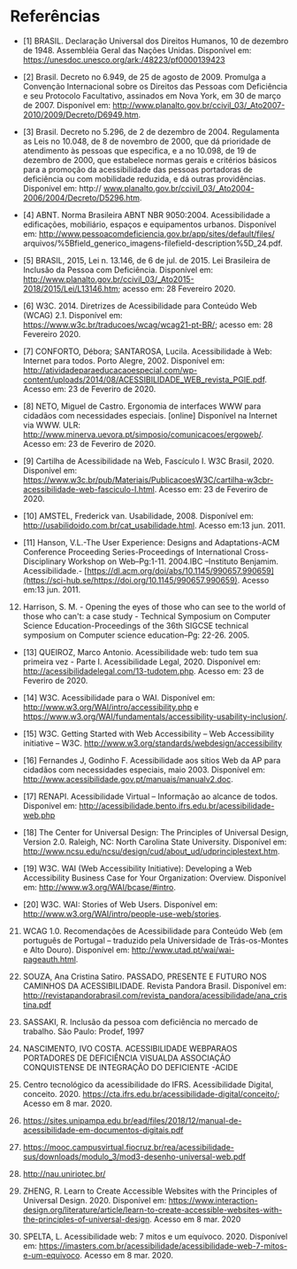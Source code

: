 # Referências

- [1] BRASIL. Declaração Universal dos Direitos Humanos, 10 de dezembro de 1948. Assembléia Geral das Nações Unidas. Disponível em: https://unesdoc.unesco.org/ark:/48223/pf0000139423

- [2] Brasil. Decreto no 6.949, de 25 de agosto de 2009. Promulga a Convenção Internacional sobre os Direitos das Pessoas com Deficiência e seu Protocolo Facultativo, assinados em Nova York, em 30 de março de 2007. Disponível em: http://www.planalto.gov.br/ccivil_03/_Ato2007-2010/2009/Decreto/D6949.htm.

- [3] Brasil. Decreto no 5.296, de 2 de dezembro de 2004. Regulamenta as Leis no 10.048, de 8 de novembro de 2000, que dá prioridade de atendimento às pessoas que especifica, e a no 10.098, de 19 de dezembro de 2000, que estabelece normas gerais e critérios básicos para a promoção da acessibilidade das pessoas portadoras de deficiência ou com mobilidade reduzida, e dá outras providências. Disponível em: http:// www.planalto.gov.br/ccivil_03/_Ato2004-2006/2004/Decreto/D5296.htm.

- [4] ABNT. Norma Brasileira ABNT NBR 9050:2004. Acessibilidade a edificações, mobiliário, espaços e equipamentos urbanos. Disponível em: http://www.pessoacomdeficiencia.gov.br/app/sites/default/files/ arquivos/%5Bfield_generico_imagens-filefield-description%5D_24.pdf.

- [5] BRASIL, 2015, Lei n. 13.146, de 6 de jul. de 2015. Lei Brasileira de Inclusão da Pessoa com Deficiência. Disponível em: http://www.planalto.gov.br/ccivil_03/_Ato2015-2018/2015/Lei/L13146.htm; acesso em: 28 Fevereiro 2020.

- [6] W3C. 2014. Diretrizes de Acessibilidade para Conteúdo Web (WCAG) 2.1. Disponível em: https://www.w3c.br/traducoes/wcag/wcag21-pt-BR/; acesso em: 28 Fevereiro 2020.

- [7] CONFORTO, Débora; SANTAROSA, Lucila. Acessibilidade à Web: Internet para todos. Porto Alegre, 2002. Disponível em: http://atividadeparaeducacaoespecial.com/wp-content/uploads/2014/08/ACESSIBILIDADE_WEB_revista_PGIE.pdf. Acesso em: 23 de Feveriro de 2020.

- [8] NETO,  Miguel  de  Castro.  Ergonomia  de  interfaces  WWW  para  cidadãos  com  necessidades  especiais.  [online]  Disponível  na  Internet via WWW. ULR: http://www.minerva.uevora.pt/simposio/comunicacoes/ergoweb/. Acesso em: 23 de Feveriro de 2020.

- [9] Cartilha de Acessibilidade na Web, Fascículo I. W3C Brasil, 2020. Disponível em: https://www.w3c.br/pub/Materiais/PublicacoesW3C/cartilha-w3cbr-acessibilidade-web-fasciculo-I.html. Acesso em: 23 de Feveriro de 2020.

- [10] AMSTEL, Frederick van. Usabilidade, 2008. Disponível em: <http://usabilidoido.com.br/cat_usabilidade.html>. Acesso em:13 jun. 2011.

- [11] Hanson,  V.L.-The  User  Experience:  Designs  and  Adaptations-ACM  Conference  Proceeding Series-Proceedings of International Cross-Disciplinary Workshop on Web–Pg:1-11. 2004.IBC –Instituto Benjamim. Acessibilidade.- [https://dl.acm.org/doi/abs/10.1145/990657.990659](https://sci-hub.se/https://doi.org/10.1145/990657.990659). Acesso em:13 jun. 2011.

12. Harrison, S. M. - Opening the eyes of those who can see to the world of those who can't: a case study - Technical  Symposium  on  Computer  Science  Education-Proceedings  of  the  36th SIGCSE technical symposium on Computer science education–Pg: 22-26. 2005.

- [13] QUEIROZ, Marco Antonio. Acessibilidade web: tudo tem sua primeira vez - Parte I. Acessibilidade Legal, 2020. Disponível em: http://acessibilidadelegal.com/13-tudotem.php. Acesso em: 23 de Feveriro de 2020.

- [14]  W3C. Acessibilidade para o WAI. Disponível em: <http://www.w3.org/WAI/intro/accessibility.php> e <https://www.w3.org/WAI/fundamentals/accessibility-usability-inclusion/>.

- [15]  W3C. Getting Started with Web Accessibility – Web Accessibility initiative – W3C. <http://www.w3.org/standards/webdesign/accessibility>

- [16] Fernandes J, Godinho F. Acessibilidade aos sítios Web da AP para cidadãos com necessidades especiais, maio 2003. Disponível em: http://www.acessibilidade.gov.pt/manuais/manualv2.doc.

- [17] RENAPI. Acessibilidade Virtual – Informação ao alcance de todos. Disponível em: <http://acessibilidade.bento.ifrs.edu.br/acessibilidade-web.php>

- [18] The Center for Universal Design: The Principles of Universal Design, Version 2.0. Raleigh, NC: North Carolina State University. Disponível em: http://www.ncsu.edu/ncsu/design/cud/about_ud/udprinciplestext.htm.

- [19] W3C. WAI (Web Accessibility Initiative): Developing a Web Accessibility Business Case for Your Organization: Overview. Disponível em: http://www.w3.org/WAI/bcase/#intro.

- [20] W3C. WAI: Stories of Web Users. Disponível em: http://www.w3.org/WAI/intro/people-use-web/stories.

21. WCAG 1.0. Recomendações de Acessibilidade para Conteúdo Web (em português de Portugal – traduzido pela Universidade de Trás-os-Montes e Alto Douro). Disponível em: http://www.utad.pt/wai/wai-pageauth.html.

22. SOUZA, Ana Cristina Satiro. PASSADO, PRESENTE E FUTURO NOS CAMINHOS DA ACESSIBILIDADE. Revista Pandora Brasil. Disponível em: http://revistapandorabrasil.com/revista_pandora/acessibilidade/ana_cristina.pdf

23. SASSAKI,  R. Inclusão  da  pessoa  com  deficiência  no  mercado  de  trabalho.  São  Paulo: Prodef, 1997

24. NASCIMENTO, IVO COSTA. ACESSIBILIDADE WEBPARAOS PORTADORES DE DEFICIÊNCIA VISUALDA ASSOCIAÇÃO CONQUISTENSE DE INTEGRAÇÃO DO DEFICIENTE -ACIDE

25. Centro tecnológico da acessibilidade do IFRS. Acessibilidade Digital, conceito. 2020. https://cta.ifrs.edu.br/acessibilidade-digital/conceito/; Acesso em 8 mar. 2020.

26. https://sites.unipampa.edu.br/ead/files/2018/12/manual-de-acessibilidade-em-documentos-digitais.pdf

27. https://mooc.campusvirtual.fiocruz.br/rea/acessibilidade-sus/downloads/modulo_3/mod3-desenho-universal-web.pdf

28. http://nau.uniriotec.br/

29. ZHENG, R. Learn to Create Accessible Websites with the Principles of Universal Design. 2020. Disponível em: https://www.interaction-design.org/literature/article/learn-to-create-accessible-websites-with-the-principles-of-universal-design. Acesso em 8 mar. 2020

30. SPELTA, L. Acessibilidade web: 7 mitos e um equívoco. 2020. Disponível em: https://imasters.com.br/acessibilidade/acessibilidade-web-7-mitos-e-um-equivoco. Acesso em 8 mar. 2020.